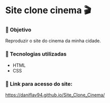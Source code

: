 # Site clone cinema 🎬

### 📌 Objetivo

Reproduzir o site do cinema da minha cidade.

### 📌 Tecnologias utilizadas

- HTML
- CSS

### 📌 Link para acesso do site:

https://daniflav94.github.io/Site_Clone_Cinema/


